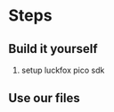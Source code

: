 <!--
 Copyright (c) 2024 embeddedboys(writeforever@foxmail.com)
 
 This software is released under the MIT License.
 https://opensource.org/licenses/MIT
-->

# Steps

## Build it yourself

1. setup luckfox pico sdk

## Use our files